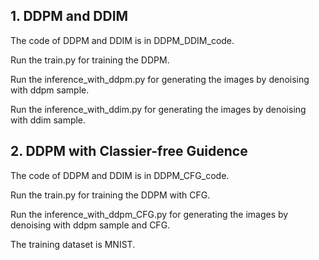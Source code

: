 ## 1. DDPM and DDIM
The code of DDPM and DDIM is in DDPM_DDIM_code.

Run the train.py for training the DDPM. 

Run the inference_with_ddpm.py for generating the images by denoising with ddpm sample.

Run the inference_with_ddim.py for generating the images by denoising with ddim sample.

## 2. DDPM with Classier-free Guidence 
The code of DDPM and DDIM is in DDPM_CFG_code.

Run the train.py for training the DDPM with CFG. 

Run the inference_with_ddpm_CFG.py for generating the images by denoising with ddpm sample and CFG.

The training dataset is MNIST.

